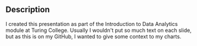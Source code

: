 ## Description ##
I created this presentation as part of the Introduction to Data Analytics module at Turing College. Usually I wouldn't put so much text on each slide, but as this is on my GitHub, I wanted to give some context to my charts.
